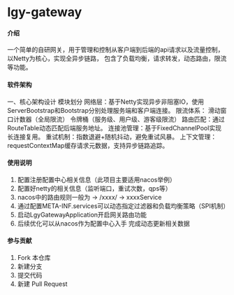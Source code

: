# lgy-gateway

#### 介绍
一个简单的自研网关，用于管理和控制从客户端到后端的api请求以及流量控制，以Netty为核心，实现全异步链路，
包含了负载均衡，请求转发，动态路由，限流等功能。
#### 软件架构
一、核心架构设计
模块划分
网络层：基于Netty实现异步非阻塞IO，使用ServerBootstrap和Bootstrap分别处理服务端和客户端连接。
限流体系：
滑动窗口计数器（全局限流）
令牌桶（服务级、用户级、游客级限流）
路由匹配：通过RouteTable动态匹配后端服务地址。
连接池管理：基于FixedChannelPool实现长连接复用。
重试机制：指数退避+随机抖动，避免重试风暴。
上下文管理：requestContextMap缓存请求元数据，支持异步链路追踪。
#### 使用说明

1. 配置注册配置中心相关信息（此项目主要适用nacos举例）
2. 配置好netty的相关信息（监听端口，重试次数，qps等）
3. nacos中的路由规则一般为 -> /xxxx/ -> xxxxService
4. 通过配置META-INF.services可以动态指定过滤器和负载均衡策略（SPI机制）
5. 启动LgyGatewayApplication开启网关路由功能
6. 后续优化可以从nacos作为配置中心入手 完成动态更新相关数据

#### 参与贡献

1.  Fork 本仓库
2.  新建分支
3.  提交代码
4.  新建 Pull Request

